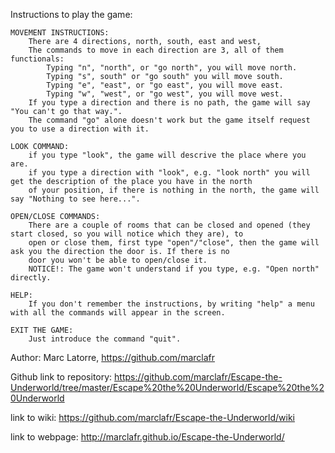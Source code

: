 
Instructions to play the game:

	MOVEMENT INSTRUCTIONS:
		There are 4 directions, north, south, east and west,
		The commands to move in each direction are 3, all of them functionals:
			Typing "n", "north", or "go north", you will move north.
			Typing "s", south" or "go south" you will move south.
			Typing "e", "east", or "go east", you will move east.
			Typing "w", "west", or "go west", you will move west.
		If you type a direction and there is no path, the game will say "You can't go that way.".
		The command "go" alone doesn't work but the game itself request you to use a direction with it.

	LOOK COMMAND:
		if you type "look", the game will descrive the place where you are.
		if you type a direction with "look", e.g. "look north" you will get the description of the place you have in the north
		of your position, if there is nothing in the north, the game will say "Nothing to see here...".

	OPEN/CLOSE COMMANDS:
		There are a couple of rooms that can be closed and opened (they start closed, so you will notice which they are), to
		open or close them, first type "open"/"close", then the game will ask you the direction the door is. If there is no
		door you won't be able to open/close it.
		NOTICE!: The game won't understand if you type, e.g. "Open north" directly.

	HELP:
		If you don't remember the instructions, by writing "help" a menu with all the commands will appear in the screen.

	EXIT THE GAME:
		Just introduce the command "quit".


Author: Marc Latorre, https://github.com/marclafr

Github link to repository: https://github.com/marclafr/Escape-the-Underworld/tree/master/Escape%20the%20Underworld/Escape%20the%20Underworld

link to wiki: https://github.com/marclafr/Escape-the-Underworld/wiki

link to webpage: http://marclafr.github.io/Escape-the-Underworld/